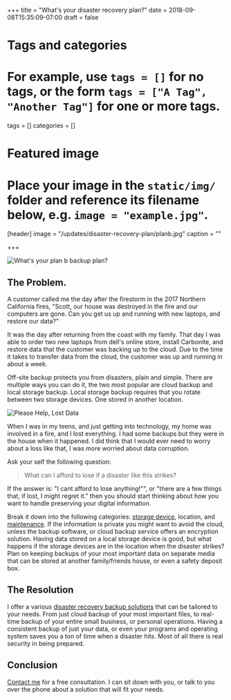 +++
title = "What's your disaster recovery plan?"
date = 2018-09-08T15:35:09-07:00
draft = false

# Tags and categories
# For example, use `tags = []` for no tags, or the form `tags = ["A Tag", "Another Tag"]` for one or more tags.
tags = []
categories = []

# Featured image
# Place your image in the `static/img/` folder and reference its filename below, e.g. `image = "example.jpg"`.
[header]
image = "/updates/disaster-recovery-plan/planb.jpg"
caption = ""

+++

![What's your plan b backup plan?](/img/updates/disaster-recovery-plan/planb.jpg)

## The Problem.
A customer called me the day after the firestorm in the 2017 Northern California fires, "Scott, our house was destroyed in the fire and our computers are gone. Can you get us up and running with new laptops, and restore our data?"

 It was the day after returning from the coast with my family. That day I was able to order two new laptops from dell's online store, install Carbonite, and restore data that the customer was backing up to the cloud. Due to the time it takes to transfer data from the cloud, the customer was up and running in about a week.

Off-site backup protects you from disasters, plain and simple. There are multiple ways you can do it, the two most popular are cloud backup and local storage backup. Local storage backup requires that you rotate between two storage devices. One stored in another location. 

![Please Help, Lost Data](/img/updates/disaster-recovery-plan/lost-data.jpg)

When I was in my teens, and just getting into technology, my home was involved in a fire, and I lost everything. I had some backups but they were in the house when it happened. I did think that I would ever need to worry about a loss like that, I was more worried about data corruption.

Ask your self the following question:
> What can I afford to lose if a disaster like this strikes?

If the answer is: "I cant afford to lose anything!"", or "there are a few things that, if lost, I might regret it." then you should start thinking about how you want to handle preserving your digital information.

Break it down into the following categories: [storage device](https://en.wikipedia.org/wiki/Data_storage), location, and [maintenance](https://en.wikipedia.org/wiki/Backup_software). If the information is private you might want to avoid the cloud, unless  the backup software, or cloud backup service offers an encryption solution. Having data stored on a local storage device is good, but what happens if the storage devices are in the location when the disaster strikes? Plan on keeping backups of your most important data on separate media that can be stored at another family/friends house, or even a safety deposit box.

## The Resolution
I offer a various [disaster recovery backup solutions](../../publications/publication-disaster-recovery-backup/) that can be tailored to your needs. From just cloud backup of your most important files, to real-time backup of your entire small business, or personal operations. Having a consistent backup of just your data, or even your programs and operating system saves you a ton of time when a disaster hits. Most of all there is real security in being prepared.

## Conclusion
[Contact me](/#contact) for a free consultation. I can sit down with you, or talk to you over the phone about a solution that will fit your needs.